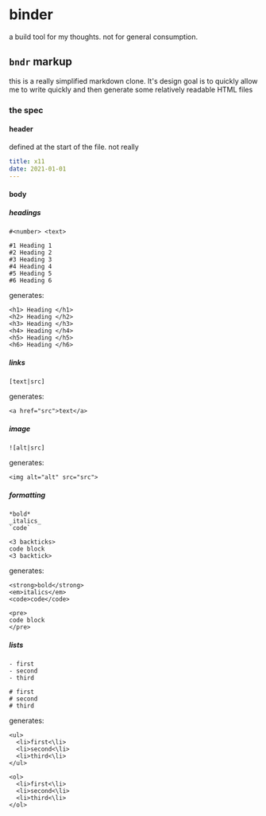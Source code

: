 # binder
a build tool for my thoughts. not for general consumption.

## `bndr` markup
this is a really simplified markdown clone. It's design goal is to quickly
allow me to write quickly and then generate some relatively readable HTML files

### the spec

#### header
defined at the start of the file. not really

```yaml
title: x11
date: 2021-01-01
---
```

#### body

##### headings
`#<number> <text>`

```
#1 Heading 1
#2 Heading 2
#3 Heading 3
#4 Heading 4
#5 Heading 5
#6 Heading 6
```

generates:

```
<h1> Heading </h1>
<h2> Heading </h2>
<h3> Heading </h3>
<h4> Heading </h4>
<h5> Heading </h5>
<h6> Heading </h6>
```

##### links

```
[text|src]
```

generates:

```
<a href="src">text</a>
```

##### image

```
![alt|src]
```

generates:

```
<img alt="alt" src="src">
```

##### formatting

```
*bold*
_italics_
`code`

<3 backticks>
code block
<3 backtick>
```

generates:

```
<strong>bold</strong>
<em>italics</em>
<code>code</code>

<pre>
code block
</pre>
```

##### lists

```
- first
- second
- third

# first
# second
# third
```

generates:

```
<ul>
  <li>first<\li>
  <li>second<\li>
  <li>third<\li>
</ul>

<ol>
  <li>first<\li>
  <li>second<\li>
  <li>third<\li>
</ol>
```
